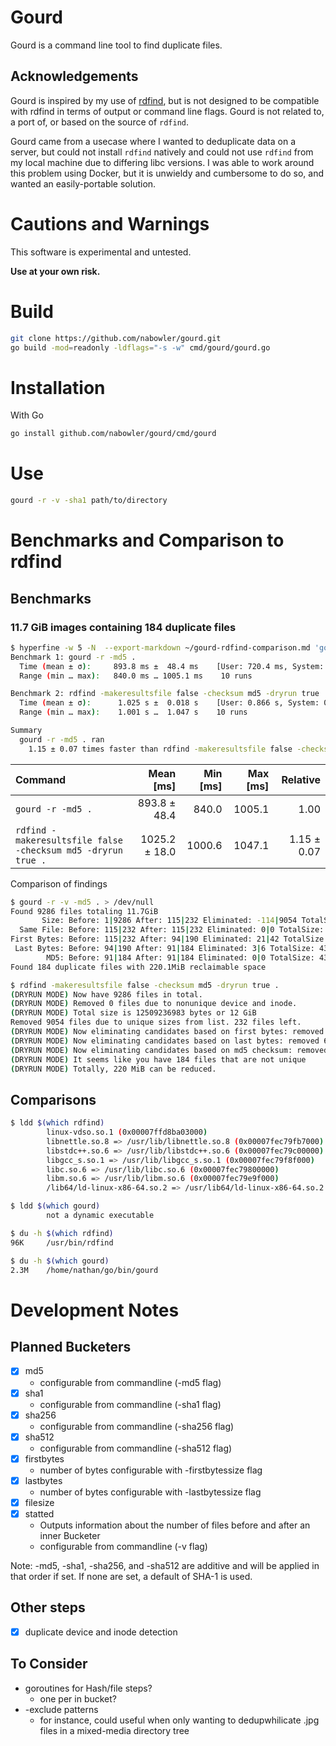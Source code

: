 # Gourd

Gourd is a command line tool to find duplicate files.

## Acknowledgements

Gourd is inspired by my use of [rdfind](https://github.com/pauldreik/rdfind), but is not designed to be compatible with rdfind in terms of output or command line flags. Gourd is not related to, a port of, or based on the source of `rdfind`.

Gourd came from a usecase where I wanted to deduplicate data on a server, but could not install `rdfind` natively and could not use `rdfind` from my local machine due to differing libc versions. I was able to work around this problem using Docker, but it is unwieldy and cumbersome to do so, and wanted an easily-portable solution.

# Cautions and Warnings

This software is experimental and untested.

**Use at your own risk.**

# Build

```sh
git clone https://github.com/nabowler/gourd.git
go build -mod=readonly -ldflags="-s -w" cmd/gourd/gourd.go
```

# Installation

With Go
```bash
go install github.com/nabowler/gourd/cmd/gourd
```

# Use

```bash
gourd -r -v -sha1 path/to/directory
```

# Benchmarks and Comparison to rdfind

## Benchmarks

### 11.7 GiB images containing 184 duplicate files

```sh
$ hyperfine -w 5 -N  --export-markdown ~/gourd-rdfind-comparison.md 'gourd -r -md5 .' 'rdfind -makeresultsfile false -checksum md5 -dryrun true .'
Benchmark 1: gourd -r -md5 .
  Time (mean ± σ):     893.8 ms ±  48.4 ms    [User: 720.4 ms, System: 198.0 ms]
  Range (min … max):   840.0 ms … 1005.1 ms    10 runs

Benchmark 2: rdfind -makeresultsfile false -checksum md5 -dryrun true .
  Time (mean ± σ):      1.025 s ±  0.018 s    [User: 0.866 s, System: 0.155 s]
  Range (min … max):    1.001 s …  1.047 s    10 runs

Summary
  gourd -r -md5 . ran
    1.15 ± 0.07 times faster than rdfind -makeresultsfile false -checksum md5 -dryrun true .
```

| Command | Mean [ms] | Min [ms] | Max [ms] | Relative |
|:---|---:|---:|---:|---:|
| `gourd -r -md5 .` | 893.8 ± 48.4 | 840.0 | 1005.1 | 1.00 |
| `rdfind -makeresultsfile false -checksum md5 -dryrun true .` | 1025.2 ± 18.0 | 1000.6 | 1047.1 | 1.15 ± 0.07 |


Comparison of findings

```sh
$ gourd -r -v -md5 . > /dev/null
Found 9286 files totaling 11.7GiB
       Size: Before: 1|9286 After: 115|232 Eliminated: -114|9054 TotalSize: 447.6MiB Took: 139.169211ms
  Same File: Before: 115|232 After: 115|232 Eliminated: 0|0 TotalSize: 447.6MiB Took: 55.478µs
First Bytes: Before: 115|232 After: 94|190 Eliminated: 21|42 TotalSize: 435.2MiB Took: 2.647062ms
 Last Bytes: Before: 94|190 After: 91|184 Eliminated: 3|6 TotalSize: 434.1MiB Took: 2.074249ms
        MD5: Before: 91|184 After: 91|184 Eliminated: 0|0 TotalSize: 434.1MiB Took: 638.124048ms
Found 184 duplicate files with 220.1MiB reclaimable space
```

```sh
$ rdfind -makeresultsfile false -checksum md5 -dryrun true .                                                                                                       (DRYRUN MODE) Now scanning ".", found 9286 files.
(DRYRUN MODE) Now have 9286 files in total.
(DRYRUN MODE) Removed 0 files due to nonunique device and inode.
(DRYRUN MODE) Total size is 12509236983 bytes or 12 GiB
Removed 9054 files due to unique sizes from list. 232 files left.
(DRYRUN MODE) Now eliminating candidates based on first bytes: removed 42 files from list. 190 files left.
(DRYRUN MODE) Now eliminating candidates based on last bytes: removed 6 files from list. 184 files left.
(DRYRUN MODE) Now eliminating candidates based on md5 checksum: removed 0 files from list. 184 files left.
(DRYRUN MODE) It seems like you have 184 files that are not unique
(DRYRUN MODE) Totally, 220 MiB can be reduced.
```

## Comparisons

```sh
$ ldd $(which rdfind)
        linux-vdso.so.1 (0x00007ffd8ba03000)
        libnettle.so.8 => /usr/lib/libnettle.so.8 (0x00007fec79fb7000)
        libstdc++.so.6 => /usr/lib/libstdc++.so.6 (0x00007fec79c00000)
        libgcc_s.so.1 => /usr/lib/libgcc_s.so.1 (0x00007fec79f8f000)
        libc.so.6 => /usr/lib/libc.so.6 (0x00007fec79800000)
        libm.so.6 => /usr/lib/libm.so.6 (0x00007fec79e9f000)
        /lib64/ld-linux-x86-64.so.2 => /usr/lib64/ld-linux-x86-64.so.2 (0x00007fec7a06f000)

$ ldd $(which gourd)
        not a dynamic executable
```

```sh
$ du -h $(which rdfind)
96K     /usr/bin/rdfind

$ du -h $(which gourd)
2.3M    /home/nathan/go/bin/gourd
```



# Development Notes
## Planned Bucketers

- [x] md5
  - configurable from commandline (-md5 flag)
- [x] sha1
  - configurable from commandline (-sha1 flag)
- [x] sha256
  - configurable from commandline (-sha256 flag)
- [x] sha512
  - configurable from commandline (-sha512 flag)
- [x] firstbytes
  - number of bytes configurable with -firstbytessize flag
- [x] lastbytes
  - number of bytes configurable with -lastbytessize flag
- [x] filesize
- [x] statted
  - Outputs information about the number of files before and after an inner Bucketer
  - configurable from commandline (-v flag)

Note: -md5, -sha1, -sha256, and -sha512 are additive and will be applied in that order if set. If none are set, a default of SHA-1 is used.

## Other steps

- [x] duplicate device and inode detection

## To Consider

- goroutines for Hash/file steps?
  - one per in bucket?
- -exclude patterns
  - for instance, could useful when only wanting to dedupwhilicate .jpg files in a mixed-media directory tree
